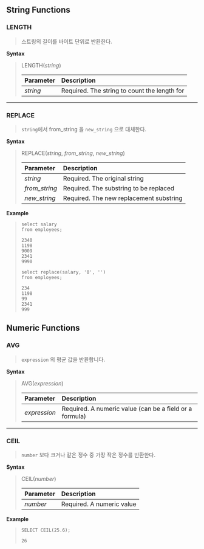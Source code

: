 ## String Functions



### LENGTH

> 스트링의 길이를 바이트 단위로 반환한다.

**Syntax**

> LENGTH(*string*)
>
> | Parameter | Description                                  |
> | :-------- | :------------------------------------------- |
> | *string*  | Required. The string to count the length for |



---



### REPLACE

> `string`에서  from_string 을 `new_string` 으로 대체한다.

**Syntax**

> REPLACE(*string*, *from_string*, *new_string*)
>
> | Parameter     | Description                             |
> | :------------ | :-------------------------------------- |
> | *string*      | Required. The original string           |
> | *from_string* | Required. The substring to be replaced  |
> | *new_string*  | Required. The new replacement substring |

**Example**

> ```mysql
> select salary
> from employees;
> ```
>
> ```
> 2340
> 1198
> 9009
> 2341
> 9990
> ```
>
> ```mysql
> select replace(salary, '0', '')
> from employees;
> ```
>
> ```
> 234
> 1198
> 99
> 2341
> 999
> ```

## Numeric Functions



### AVG

> `expression` 의 평균 값을 반환합니다.

**Syntax**

> AVG(*expression*)
>
> | Parameter    | Description                                             |
> | :----------- | :------------------------------------------------------ |
> | *expression* | Required. A numeric value (can be a field or a formula) |



---



### CEIL

> `number` 보다 크거나 같은 정수 중 가장 작은 정수를 반환한다.

**Syntax**

> CEIL(*number*)
>
> 
>
> | Parameter | Description               |
> | :-------- | :------------------------ |
> | *number*  | Required. A numeric value |

**Example**

> ```mysql
> SELECT CEIL(25.6);
> ```
>
> ```
> 26
> ```